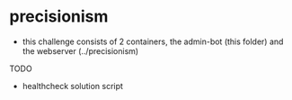 # precisionism

- this challenge consists of 2 containers, the admin-bot (this folder) and the webserver (../precisionism)

TODO
- healthcheck solution script
